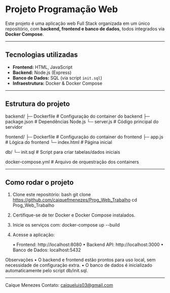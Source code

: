 # Projeto Programação Web

Este projeto é uma aplicação web Full Stack organizada em um único repositório, com **backend, frontend e banco de dados**, todos integrados via **Docker Compose**. 

---

## Tecnologias utilizadas

- **Frontend:** HTML, JavaScript  
- **Backend:** Node.js (Express)  
- **Banco de Dados:** SQL (via script `init.sql`)  
- **Infraestrutura:** Docker & Docker Compose  

---

## Estrutura do projeto

backend/
├─ Dockerfile        # Configuração do container do backend
├─ package.json      # Dependências Node.js
└─ server.js         # Código principal do servidor

frontend/
├─ Dockerfile        # Configuração do container do frontend
├─ app.js            # Lógica do frontend
└─ index.html        # Página inicial

db/
└─ init.sql          # Script para criar tabelas/dados iniciais

docker-compose.yml     # Arquivo de orquestração dos containers

---

## Como rodar o projeto

1. Clone este repositório:
bash
    git clone https://github.com/caiquefmenezes/Prog_Web_Trabalho
    cd Prog_Web_Trabalho

2.	Certifique-se de ter Docker e Docker Compose instalados.

3.	Inicie os serviços com:
    docker-compose up --build

4.	Acesse a aplicação:

	•	Frontend: http://localhost:8080
	•	Backend API: http://localhost:3000
	•	Banco de Dados: localhost:5432

Observações
	•	O backend e frontend estão prontos para uso local, sem necessidade de configuração extra.
	•	O banco de dados é inicializado automaticamente pelo script db/init.sql.

---

Caíque Menezes
Contato: caiqueluis03@gmail.com